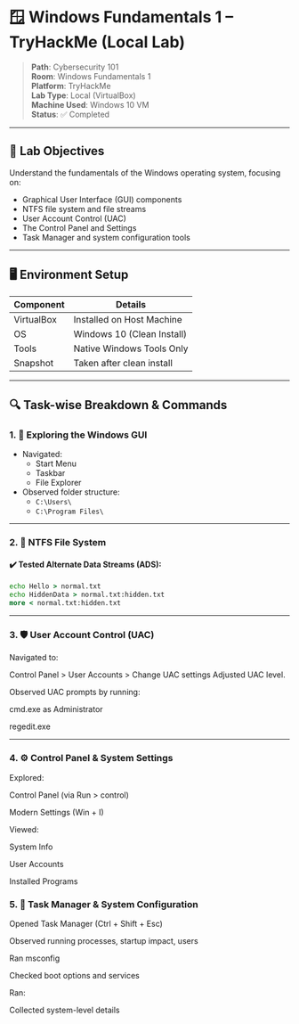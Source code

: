 # 🪟 Windows Fundamentals 1 – TryHackMe (Local Lab)

> **Path**: Cybersecurity 101  
> **Room**: Windows Fundamentals 1  
> **Platform**: TryHackMe  
> **Lab Type**: Local (VirtualBox)  
> **Machine Used**: Windows 10 VM  
> **Status**: ✅ Completed

---

## 📌 Lab Objectives

Understand the fundamentals of the Windows operating system, focusing on:

- Graphical User Interface (GUI) components
- NTFS file system and file streams
- User Account Control (UAC)
- The Control Panel and Settings
- Task Manager and system configuration tools

---

## 🖥️ Environment Setup

| Component   | Details                  |
|------------|---------------------------|
| VirtualBox | Installed on Host Machine |
| OS         | Windows 10 (Clean Install)|
| Tools      | Native Windows Tools Only |
| Snapshot   | Taken after clean install |

---

## 🔍 Task-wise Breakdown & Commands

### 1. 🧭 Exploring the Windows GUI
- Navigated:
  - Start Menu
  - Taskbar
  - File Explorer
- Observed folder structure:
  - `C:\Users\`
  - `C:\Program Files\`

---

### 2. 📁 NTFS File System

#### ✔️ Tested Alternate Data Streams (ADS):

```cmd
echo Hello > normal.txt
echo HiddenData > normal.txt:hidden.txt
more < normal.txt:hidden.txt
```

---

### 3. 🛡️ User Account Control (UAC)
Navigated to:


Control Panel > User Accounts > Change UAC settings
Adjusted UAC level.

Observed UAC prompts by running:

cmd.exe as Administrator

regedit.exe


----

### 4. ⚙️ Control Panel & System Settings
Explored:

Control Panel (via Run > control)

Modern Settings (Win + I)

Viewed:

System Info

User Accounts

Installed Programs

### 5. 🧠 Task Manager & System Configuration
Opened Task Manager (Ctrl + Shift + Esc)

Observed running processes, startup impact, users

Ran msconfig

Checked boot options and services

Ran:

Collected system-level details





